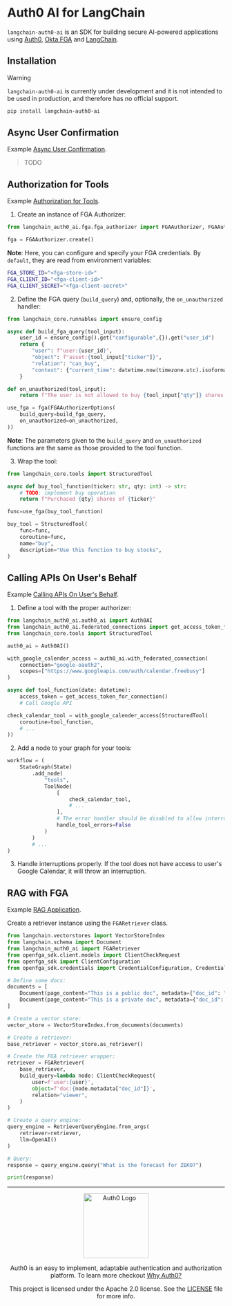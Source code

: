 # Auth0 AI for LangChain

`langchain-auth0-ai` is an SDK for building secure AI-powered applications using [Auth0](https://www.auth0.ai/), [Okta FGA](https://docs.fga.dev/) and [LangChain](https://python.langchain.com/docs/tutorials/).

## Installation

> [!WARNING]
> `langchain-auth0-ai` is currently under development and it is not intended to be used in production, and therefore has no official support.

```bash
pip install langchain-auth0-ai
```

## Async User Confirmation

Example [Async User Confirmation](../../examples/async-user-confirmation/langchain-examples/).

> TODO

## Authorization for Tools

Example [Authorization for Tools](../../examples/authorization-for-tools/langchain-examples/).

1. Create an instance of FGA Authorizer:

```python
from langchain_auth0_ai.fga.fga_authorizer import FGAAuthorizer, FGAAuthorizerOptions

fga = FGAAuthorizer.create()
```

**Note**: Here, you can configure and specify your FGA credentials. By `default`, they are read from environment variables:

```sh
FGA_STORE_ID="<fga-store-id>"
FGA_CLIENT_ID="<fga-client-id>"
FGA_CLIENT_SECRET="<fga-client-secret>"
```

2. Define the FGA query (`build_query`) and, optionally, the `on_unauthorized` handler:

```python
from langchain_core.runnables import ensure_config

async def build_fga_query(tool_input):
    user_id = ensure_config().get("configurable",{}).get("user_id")
    return {
        "user": f"user:{user_id}",
        "object": f"asset:{tool_input["ticker"]}",
        "relation": "can_buy",
        "context": {"current_time": datetime.now(timezone.utc).isoformat()}
    }

def on_unauthorized(tool_input):
    return f"The user is not allowed to buy {tool_input["qty"]} shares of {tool_input["ticker"]}."

use_fga = fga(FGAAuthorizerOptions(
    build_query=build_fga_query,
    on_unauthorized=on_unauthorized,
))
```

**Note**: The parameters given to the `build_query` and `on_unauthorized` functions are the same as those provided to the tool function.

3. Wrap the tool:

```python
from langchain_core.tools import StructuredTool

async def buy_tool_function(ticker: str, qty: int) -> str:
    # TODO: implement buy operation
    return f"Purchased {qty} shares of {ticker}"

func=use_fga(buy_tool_function)

buy_tool = StructuredTool(
    func=func,
    coroutine=func,
    name="buy",
    description="Use this function to buy stocks",
)
```

## Calling APIs On User's Behalf

Example [Calling APIs On User's Behalf](../../examples/calling-apis/langchain-examples/).

1. Define a tool with the proper authorizer:

```python
from langchain_auth0_ai.auth0_ai import Auth0AI
from langchain_auth0_ai.federated_connections import get_access_token_for_connection
from langchain_core.tools import StructuredTool

auth0_ai = Auth0AI()

with_google_calender_access = auth0_ai.with_federated_connection(
    connection="google-oauth2",
    scopes=["https://www.googleapis.com/auth/calendar.freebusy"]
)

async def tool_function(date: datetime):
    access_token = get_access_token_for_connection()
    # Call Google API

check_calendar_tool = with_google_calender_access(StructuredTool(
    coroutine=tool_function,
    # ...
))
```

2. Add a node to your graph for your tools:

```python
workflow = (
    StateGraph(State)
        .add_node(
            "tools",
            ToolNode(
                [
                    check_calendar_tool,
                    # ...
                ],
                # The error handler should be disabled to allow interruptions to be triggered from within tools.
                handle_tool_errors=False
            )
        )
        # ...
)
```

3. Handle interruptions properly. If the tool does not have access to user's Google Calendar, it will throw an interruption.

## RAG with FGA

Example [RAG Application](../../examples/authorization-for-rag/langchain-examples/).

Create a retriever instance using the `FGARetriever` class.

```python
from langchain.vectorstores import VectorStoreIndex
from langchain.schema import Document
from langchain_auth0_ai import FGARetriever
from openfga_sdk.client.models import ClientCheckRequest
from openfga_sdk import ClientConfiguration
from openfga_sdk.credentials import CredentialConfiguration, Credentials

# Define some docs:
documents = [
    Document(page_content="This is a public doc", metadata={"doc_id": "public-doc"}),
    Document(page_content="This is a private doc", metadata={"doc_id": "private-doc"}),
]

# Create a vector store:
vector_store = VectorStoreIndex.from_documents(documents)

# Create a retriever:
base_retriever = vector_store.as_retriever()

# Create the FGA retriever wrapper:
retriever = FGARetriever(
    base_retriever,
    build_query=lambda node: ClientCheckRequest(
        user=f'user:{user}',
        object=f'doc:{node.metadata["doc_id"]}',
        relation="viewer",
    )
)

# Create a query engine:
query_engine = RetrieverQueryEngine.from_args(
    retriever=retriever,
    llm=OpenAI()
)

# Query:
response = query_engine.query("What is the forecast for ZEKO?")

print(response)
```

---

<p align="center">
  <picture>
    <source media="(prefers-color-scheme: light)" srcset="https://cdn.auth0.com/website/sdks/logos/auth0_light_mode.png"   width="150">
    <source media="(prefers-color-scheme: dark)" srcset="https://cdn.auth0.com/website/sdks/logos/auth0_dark_mode.png" width="150">
    <img alt="Auth0 Logo" src="https://cdn.auth0.com/website/sdks/logos/auth0_light_mode.png" width="150">
  </picture>
</p>
<p align="center">Auth0 is an easy to implement, adaptable authentication and authorization platform. To learn more checkout <a href="https://auth0.com/why-auth0">Why Auth0?</a></p>
<p align="center">
This project is licensed under the Apache 2.0 license. See the <a href="/LICENSE"> LICENSE</a> file for more info.</p>
